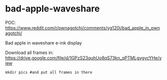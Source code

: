 # bad-apple-waveshare

POC: https://www.reddit.com/r/pwnagotchi/comments/yg120i/bad_apple_in_pwnagotchi/

Bad apple in waveshare e-ink display

Download all frames in: https://drive.google.com/file/d/1GPzS23quhUo8qS73kn_qPTMLgvgycYHe/view


```mkdir pics #and put all frames in there```
